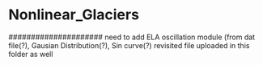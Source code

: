 # Nonlinear_Glaciers
#####################
need to add ELA oscillation module (from dat file(?), Gausian Distribution(?), Sin curve(?)
revisited file uploaded in this folder as well
